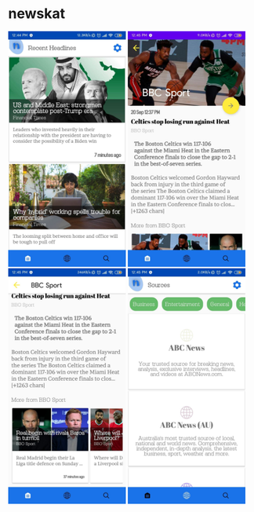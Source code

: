 # newskat

  <img src="/screenshots/119770703_242005637233263_4103310132960215752_n.jpg" height="480" width="240"/><span>
  <img src="/screenshots/119751055_720618595463787_5880247294413385497_n.jpg" height="480" width="240"/></span>
  <img src="/screenshots/119667002_3245107172250709_5435240730865373187_n.jpg" height="480" width="240"/>
  <img src="/screenshots/119740524_1534989300018073_7921620705596518829_n.jpg" height="480" width="240"/>
